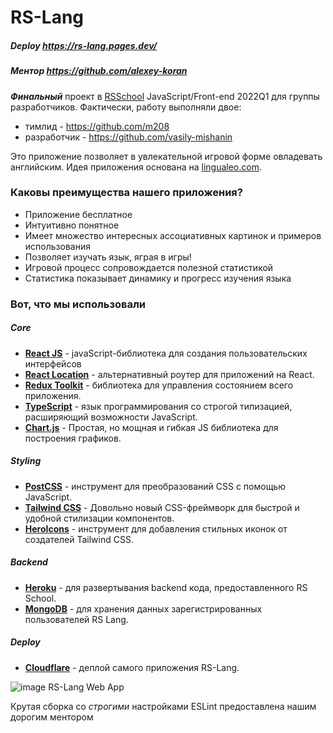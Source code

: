 # RS-Lang

##### Deploy https://rs-lang.pages.dev/

##### Ментор https://github.com/alexey-koran

_**Финальный**_ проект в [RSSchool](https://rs.school/) JavaScript/Front-end 2022Q1 для группы разработчиков.
Фактически, работу выполняли двое:

- тимлид - https://github.com/m208
- разработчик - https://github.com/vasily-mishanin

Это приложение позволяет в увлекательной игровой форме овладевать английским.
Идея приложения основана на [lingualeo.com](https://lingualeo.com/).

### Каковы преимущества нашего приложения?

- Приложение бесплатное
- Интуитивно понятное
- Имеет множество интересных ассоциативных картинок и примеров использования
- Позволяет изучать язык, яграя в игры!
- Игровой процесс сопровождается полезной статистикой
- Статистика показывает динамику и прогресс изучения языка

### Вот, что мы использовали

##### Core

- [**React JS**](https://reactjs.org/) - javaScript-библиотека для создания пользовательских интерфейсов
- [**React Location**](https://react-location.tanstack.com/) - альтернативный роутер для приложений на React.
- [**Redux Toolkit**](https://redux-toolkit.js.org/) - библиотека для управления состоянием всего приложения.
- [**TypeScript**](https://www.typescriptlang.org/) - язык программирования со строгой типизацией, расширяющий возможности JavaScript.
- [**Chart.js**](https://www.chartjs.org/) - Простая, но мощная и гибкая JS библиотека для построения графиков.

##### Styling

- [**PostCSS**](https://postcss.org/) - инструмент для преобразований CSS с помощью JavaScript.
- [**Tailwind CSS**](https://tailwindcss.com/) - Довольно новый CSS-фреймворк для быстрой и удобной стилизации компонентов.
- [**HeroIcons**](https://heroicons.com/) - инструмент для добавления стильных иконок от создателей Tailwind CSS.

##### Backend

- [**Heroku**](https://www.heroku.com/) - для развертывания backend кода, предоставленного RS School.
- [**MongoDB**](https://www.mongodb.com/atlas/database) - для хранения данных зарегистрированных пользователей RS Lang.

##### Deploy

- [**Cloudflare**](https://pages.cloudflare.com/) - деплой самого приложения RS-Lang.

![image  RS-Lang Web App](https://user-images.githubusercontent.com/38442079/188333613-e0a28403-7a4b-40b0-8f63-9f1192ba96e4.png)

Крутая сборка со _строгими_ настройками ESLint предоставлена нашим дорогим ментором
